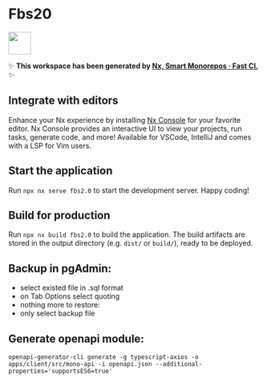 # Fbs20

<a alt="Nx logo" href="https://nx.dev" target="_blank" rel="noreferrer"><img src="https://raw.githubusercontent.com/nrwl/nx/master/images/nx-logo.png" width="45"></a>

✨ **This workspace has been generated by [Nx, Smart Monorepos · Fast CI.](https://nx.dev)** ✨

## Integrate with editors

Enhance your Nx experience by installing [Nx Console](https://nx.dev/nx-console) for your favorite editor. Nx Console
provides an interactive UI to view your projects, run tasks, generate code, and more! Available for VSCode, IntelliJ and
comes with a LSP for Vim users.

## Start the application

Run `npx nx serve fbs2.0` to start the development server. Happy coding!

## Build for production

Run `npx nx build fbs2.0` to build the application. The build artifacts are stored in the output directory (e.g. `dist/` or `build/`), ready to be deployed.

## Backup in pgAdmin:

- select existed file in .sql format
- on Tab Options select quoting
- nothing more
  to restore:
- only select backup file

## Generate openapi module:

`openapi-generator-cli generate -g typescript-axios -o apps/client/src/mono-api -i openapi.json --additional-properties='supportsES6=true'`
